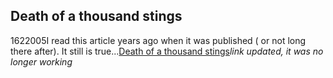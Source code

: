 <article><h2>Death of a thousand stings</h2><time><span class="day">16</span><span class="month">2</span><span class="year">2005</span></time>I read this article years ago when it was published ( or not long there after). It still is true...<a title="death of a thousand stings" href="http://www.macguild.org/win95-stings.html">Death of a thousand stings</a><em>link updated, it was no longer working</em></article>